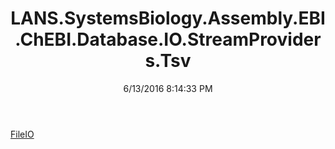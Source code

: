 ﻿---
title: LANS.SystemsBiology.Assembly.EBI.ChEBI.Database.IO.StreamProviders.Tsv
date: 6/13/2016 8:14:33 PM
---

[FileIO](T-LANS.SystemsBiology.Assembly.EBI.ChEBI.Database.IO.StreamProviders.Tsv.FileIO.html)
